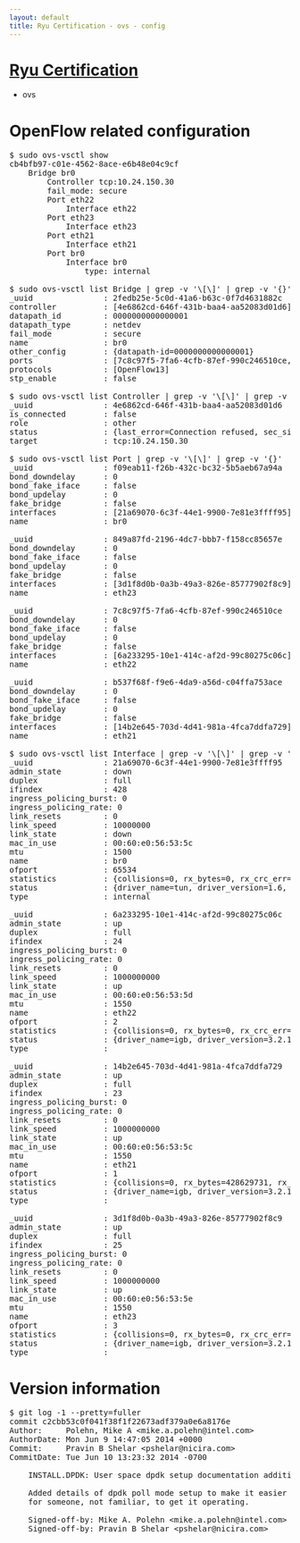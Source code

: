 ```yaml
---
layout: default
title: Ryu Certification - ovs - config
---
```

# [Ryu Certification](http://osrg.github.io/ryu/certification.html)
* ovs 

# OpenFlow related configuration
<pre>
$ sudo ovs-vsctl show
cb4bfb97-c01e-4562-8ace-e6b48e04c9cf
    Bridge br0
        Controller tcp:10.24.150.30
        fail_mode: secure
        Port eth22
            Interface eth22
        Port eth23
            Interface eth23
        Port eth21
            Interface eth21
        Port br0
            Interface br0
                type: internal

$ sudo ovs-vsctl list Bridge | grep -v '\[\]' | grep -v '{}'
_uuid               : 2fedb25e-5c0d-41a6-b63c-0f7d4631882c
controller          : [4e6862cd-646f-431b-baa4-aa52083d01d6]
datapath_id         : 0000000000000001
datapath_type       : netdev
fail_mode           : secure
name                : br0
other_config        : {datapath-id=0000000000000001}
ports               : [7c8c97f5-7fa6-4cfb-87ef-990c246510ce, 849a87fd-2196-4dc7-bbb7-f158cc85657e, b537f68f-f9e6-4da9-a56d-c04ffa753ace, f09eab11-f26b-432c-bc32-5b5aeb67a94a]
protocols           : [OpenFlow13]
stp_enable          : false

$ sudo ovs-vsctl list Controller | grep -v '\[\]' | grep -v '{}'
_uuid               : 4e6862cd-646f-431b-baa4-aa52083d01d6
is_connected        : false
role                : other
status              : {last_error=Connection refused, sec_since_connect=966, sec_since_disconnect=2, state=BACKOFF}
target              : tcp:10.24.150.30

$ sudo ovs-vsctl list Port | grep -v '\[\]' | grep -v '{}'
_uuid               : f09eab11-f26b-432c-bc32-5b5aeb67a94a
bond_downdelay      : 0
bond_fake_iface     : false
bond_updelay        : 0
fake_bridge         : false
interfaces          : [21a69070-6c3f-44e1-9900-7e81e3ffff95]
name                : br0

_uuid               : 849a87fd-2196-4dc7-bbb7-f158cc85657e
bond_downdelay      : 0
bond_fake_iface     : false
bond_updelay        : 0
fake_bridge         : false
interfaces          : [3d1f8d0b-0a3b-49a3-826e-85777902f8c9]
name                : eth23

_uuid               : 7c8c97f5-7fa6-4cfb-87ef-990c246510ce
bond_downdelay      : 0
bond_fake_iface     : false
bond_updelay        : 0
fake_bridge         : false
interfaces          : [6a233295-10e1-414c-af2d-99c80275c06c]
name                : eth22

_uuid               : b537f68f-f9e6-4da9-a56d-c04ffa753ace
bond_downdelay      : 0
bond_fake_iface     : false
bond_updelay        : 0
fake_bridge         : false
interfaces          : [14b2e645-703d-4d41-981a-4fca7ddfa729]
name                : eth21

$ sudo ovs-vsctl list Interface | grep -v '\[\]' | grep -v '{}'
_uuid               : 21a69070-6c3f-44e1-9900-7e81e3ffff95
admin_state         : down
duplex              : full
ifindex             : 428
ingress_policing_burst: 0
ingress_policing_rate: 0
link_resets         : 0
link_speed          : 10000000
link_state          : down
mac_in_use          : 00:60:e0:56:53:5c
mtu                 : 1500
name                : br0
ofport              : 65534
statistics          : {collisions=0, rx_bytes=0, rx_crc_err=0, rx_dropped=0, rx_errors=0, rx_frame_err=0, rx_over_err=0, rx_packets=0, tx_bytes=0, tx_dropped=0, tx_errors=0, tx_packets=0}
status              : {driver_name=tun, driver_version=1.6, firmware_version=N/A}
type                : internal

_uuid               : 6a233295-10e1-414c-af2d-99c80275c06c
admin_state         : up
duplex              : full
ifindex             : 24
ingress_policing_burst: 0
ingress_policing_rate: 0
link_resets         : 0
link_speed          : 1000000000
link_state          : up
mac_in_use          : 00:60:e0:56:53:5d
mtu                 : 1550
name                : eth22
ofport              : 2
statistics          : {collisions=0, rx_bytes=0, rx_crc_err=0, rx_dropped=0, rx_errors=0, rx_frame_err=0, rx_over_err=0, rx_packets=0, tx_bytes=1246056928, tx_dropped=0, tx_errors=0, tx_packets=12307567}
status              : {driver_name=igb, driver_version=3.2.10-k, firmware_version=2.10-9}
type                : 

_uuid               : 14b2e645-703d-4d41-981a-4fca7ddfa729
admin_state         : up
duplex              : full
ifindex             : 23
ingress_policing_burst: 0
ingress_policing_rate: 0
link_resets         : 0
link_speed          : 1000000000
link_state          : up
mac_in_use          : 00:60:e0:56:53:5c
mtu                 : 1550
name                : eth21
ofport              : 1
statistics          : {collisions=0, rx_bytes=428629731, rx_crc_err=0, rx_dropped=0, rx_errors=0, rx_frame_err=0, rx_over_err=0, rx_packets=26120600, tx_bytes=0, tx_dropped=0, tx_errors=0, tx_packets=0}
status              : {driver_name=igb, driver_version=3.2.10-k, firmware_version=2.10-9}
type                : 

_uuid               : 3d1f8d0b-0a3b-49a3-826e-85777902f8c9
admin_state         : up
duplex              : full
ifindex             : 25
ingress_policing_burst: 0
ingress_policing_rate: 0
link_resets         : 0
link_speed          : 1000000000
link_state          : up
mac_in_use          : 00:60:e0:56:53:5e
mtu                 : 1550
name                : eth23
ofport              : 3
statistics          : {collisions=0, rx_bytes=0, rx_crc_err=0, rx_dropped=0, rx_errors=0, rx_frame_err=0, rx_over_err=0, rx_packets=0, tx_bytes=1515953908, tx_dropped=0, tx_errors=0, tx_packets=6737259}
status              : {driver_name=igb, driver_version=3.2.10-k, firmware_version=2.10-9}
type                : 
</pre>

# Version information
<pre>
$ git log -1 --pretty=fuller
commit c2cbb53c0f041f38f1f22673adf379a0e6a8176e
Author:     Polehn, Mike A &lt;mike.a.polehn@intel.com&gt;
AuthorDate: Mon Jun 9 14:47:05 2014 +0000
Commit:     Pravin B Shelar &lt;pshelar@nicira.com&gt;
CommitDate: Tue Jun 10 13:23:32 2014 -0700

    INSTALL.DPDK: User space dpdk setup documentation addition.
    
    Added details of dpdk poll mode setup to make it easier
    for someone, not familiar, to get it operating.
    
    Signed-off-by: Mike A. Polehn &lt;mike.a.polehn@intel.com&gt;
    Signed-off-by: Pravin B Shelar &lt;pshelar@nicira.com&gt;
</pre>
